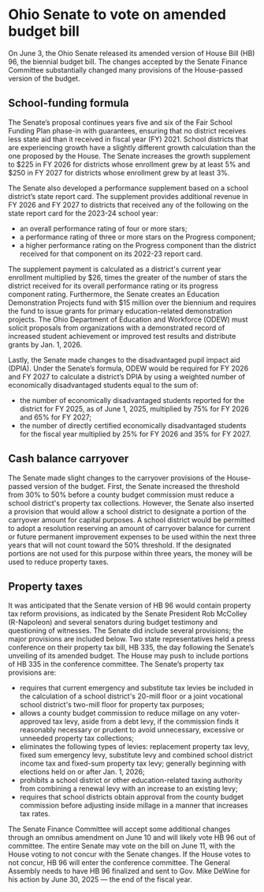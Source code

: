 # Ohio Senate to vote on amended budget bill

On June 3, the Ohio Senate released its amended version of House Bill (HB) 96, the biennial budget bill. The changes accepted by the Senate Finance Committee substantially changed many provisions of the House-passed version of the budget.

## School-funding formula
The Senate’s proposal continues years five and six of the Fair School Funding Plan phase-in with guarantees, ensuring that no district receives less state aid than it received in fiscal year (FY) 2021. School districts that are experiencing growth have a slightly different growth calculation than the one proposed by the House. The Senate increases the growth supplement to $225 in FY 2026 for districts whose enrollment grew by at least 5% and $250 in FY 2027 for districts whose enrollment grew by at least 3%.

The Senate also developed a performance supplement based on a school district’s state report card. The supplement provides additional revenue in FY 2026 and FY 2027 to districts that received any of the following on the state report card for the 2023-24 school year:
<ul><li>an overall performance rating of four or more stars;</li>
<li>a performance rating of three or more stars on the Progress component;</li>
<li>a higher performance rating on the Progress component than the district received for that component on its 2022-23 report card.</li></ul>

The supplement payment is calculated as a district's current year enrollment multiplied by $26, times the greater of the number of stars the district received for its overall performance rating or its progress component rating. Furthermore, the Senate creates an Education Demonstration Projects fund with $15 million over the biennium and requires the fund to issue grants for primary education-related demonstration projects. The Ohio Department of Education and Workforce (ODEW) must solicit proposals from organizations with a demonstrated record of increased student achievement or improved test results and distribute grants by Jan. 1, 2026.

Lastly, the Senate made changes to the disadvantaged pupil impact aid (DPIA). Under the Senate’s formula, ODEW would be required for FY 2026 and FY 2027 to calculate a district’s DPIA by using a weighted number of economically disadvantaged students equal to the sum of:
<ul><li>the number of economically disadvantaged students reported for the district for FY 2025, as of June 1, 2025, multiplied by 75% for FY 2026 and 65% for FY 2027;</li>
<li>the number of directly certified economically disadvantaged students for the fiscal year multiplied by 25% for FY 2026 and 35% for FY 2027.</li></ul>

## Cash balance carryover
The Senate made slight changes to the carryover provisions of the House-passed version of the budget. First, the Senate increased the threshold from 30% to 50% before a county budget commission must reduce a school district's property tax collections. However, the Senate also inserted a provision that would allow a school district to designate a portion of the carryover amount for capital purposes. A school district would be permitted to adopt a resolution reserving an amount of carryover balance for current or future permanent improvement expenses to be used within the next three years that will not count toward the 50% threshold. If the designated portions are not used for this purpose within three years, the money will be used to reduce property taxes.

## Property taxes
It was anticipated that the Senate version of HB 96 would contain property tax reform provisions, as indicated by the Senate President Rob McColley (R-Napoleon) and several senators during budget testimony and questioning of witnesses. The Senate did include several provisions; the major provisions are included below. Two state representatives held a press conference on their property tax bill, HB 335, the day following the Senate’s unveiling of its amended budget. The House may push to include portions of HB 335 in the conference committee. The Senate’s property tax provisions are:
<ul><li>requires that current emergency and substitute tax levies be included in the calculation of a school district's 20-mill floor or a joint vocational school district's two-mill floor for property tax purposes;</li>
<li>allows a county budget commission to reduce millage on any voter-approved tax levy, aside from a debt levy, if the commission finds it reasonably necessary or prudent to avoid unnecessary, excessive or unneeded property tax collections;</li>
<li>eliminates the following types of levies: replacement property tax levy, fixed sum emergency levy, substitute levy and combined school district income tax and fixed-sum property tax levy; generally beginning with elections held on or after Jan. 1, 2026;</li>
<li>prohibits a school district or other education-related taxing authority from combining a renewal levy with an increase to an existing levy;</li>
<li>requires that school districts obtain approval from the county budget commission before adjusting inside millage in a manner that increases tax rates.</li></ul>

The Senate Finance Committee will accept some additional changes through an omnibus amendment on June 10 and will likely vote HB 96 out of committee. The entire Senate may vote on the bill on June 11, with the House voting to not concur with the Senate changes. If the House votes to not concur, HB 96 will enter the conference committee. The General Assembly needs to have HB 96 finalized and sent to Gov. Mike DeWine for his action by June 30, 2025 — the end of the fiscal year.
